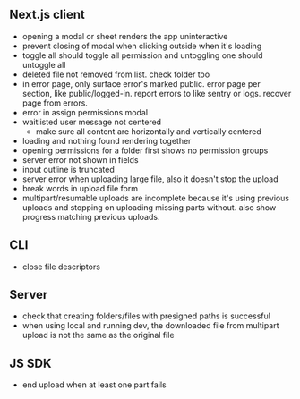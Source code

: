 ## Next.js client

- opening a modal or sheet renders the app uninteractive
- prevent closing of modal when clicking outside when it's loading
- toggle all should toggle all permission and untoggling one should untoggle all
- deleted file not removed from list. check folder too
- in error page, only surface error's marked public. error page per section,
  like public/logged-in. report errors to like sentry or logs. recover page from errors.
- error in assign permissions modal
- waitlisted user message not centered
  - make sure all content are horizontally and vertically centered
- loading and nothing found rendering together
- opening permissions for a folder first shows no permission groups
- server error not shown in fields
- input outline is truncated
- server error when uploading large file, also it doesn't stop the upload
- break words in upload file form
- multipart/resumable uploads are incomplete because it's using previous uploads and stopping on uploading missing parts without. also show progress matching previous uploads.

## CLI

- close file descriptors

## Server

- check that creating folders/files with presigned paths is successful
- when using local and running dev, the downloaded file from multipart upload is not the same as the original file

## JS SDK

- end upload when at least one part fails
